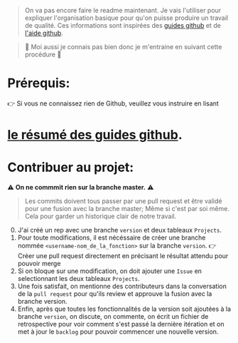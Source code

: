 > On va pas encore faire le readme maintenant. Je vais l'utiliser pour expliquer l'organisation basique pour qu'on puisse produire un travail de qualité. Ces informations sont inspirées des [guides github](https://guides.github.com/) et de [l'aide github](https://help.github.com/en).

> :hammer: Moi aussi je connais pas bien donc je m'entraine en suivant cette procédure :slightly_smiling_face:

# Prérequis:

:point_right: Si vous ne connaissez rien de Github, veuillez vous instruire en lisant 
# [le résumé des guides github](https://drive.google.com/open?id=1gvOVPevHNjXMufL_EpnSRNU-TSSCz56bsf2Nkz90PwE).
# Contribuer au projet:
:warning: **On ne commmit rien sur la branche master.** :warning: 

> Les commits doivent tous passer par une pull request et être validé pour une fusion avec la branche master; Même si c'est par soi même. Cela pour garder un historique clair de notre travail.

0. J'ai créé un rep avec une branche `version` et deux tableaux `Projects`.
1. Pour toute modifications, il est nécéssaire de créer une branche nommée `<username-nom_de_la_fonction>` sur la branche `version`.
    :point_right: Créer une pull request directement en précisant le résultat attendu pour pouvoir merge
2. Si on bloque sur une modification, on doit ajouter une `Issue` en selectionnant les deux tableaux `Projects`.
3. Une fois satisfait, on mentionne des contributeurs dans la conversation de la `pull request` pour qu'ils review et approuve la fusion avec la branche version.
4. Enfin, après que toutes les fonctionnalités de la version soit ajoutées à la branche `version`, on discute, on commente, on écrit un fichier de retrospective pour voir comment s'est passé la dernière itération et on met à jour le `backlog` pour pouvoir commencer une nouvelle version.
